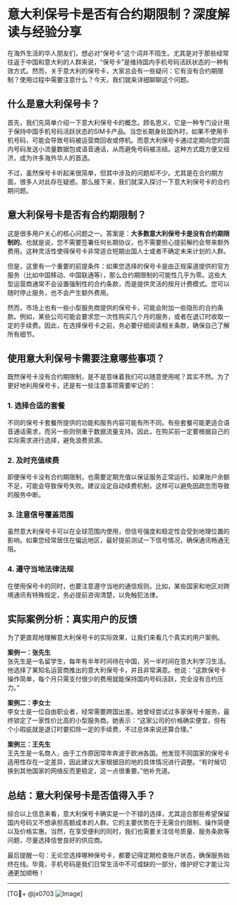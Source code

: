 # 意大利保号卡是否有合约期限制？深度解读与经验分享

在海外生活的华人朋友们，想必对“保号卡”这个词并不陌生。尤其是对于那些经常往返于中国和意大利的人群来说，“保号卡”是维持国内手机号码活跃状态的一种有效方式。然而，关于意大利的保号卡，大家总会有一些疑问：它有没有合约期限制？使用过程中需要注意什么？今天，我们就来详细聊聊这个问题。

## 什么是意大利保号卡？

首先，我们先简单介绍一下意大利保号卡的概念。顾名思义，它是一种专门设计用于保持中国手机号码活跃状态的SIM卡产品。当您长期身处国外时，如果不使用手机号码，可能会导致号码被运营商回收或停机。而意大利保号卡通过定期向您的国内号码发送小流量数据包或语音通话，从而避免号码被冻结。这种方式既方便又经济，成为许多海外华人的首选。

不过，虽然保号卡听起来很简单，但其中涉及的问题却不少。尤其是在合约期方面，很多人对此存在疑惑。那么接下来，我们就深入探讨一下意大利保号卡的合约期问题。

## 意大利保号卡是否有合约期限制？

这是很多用户关心的核心问题之一。答案是：**大多数意大利保号卡是没有合约期限制的**。也就是说，您不需要签署任何长期协议，也不需要担心提前解约会带来额外费用。这种灵活性使得保号卡非常适合短期出国人士或者不确定未来计划的人群。

但是，这里有一个重要的前提条件：如果您选择的保号卡是由正规渠道提供的官方服务（比如中国移动、中国联通等），那么合约期限制的可能性几乎为零。这些大型运营商通常不会设置强制性的合约条款，而是提供灵活的按月计费模式。您可以随时停止服务，也不会产生额外费用。

然而，市场上也有一些小型服务商提供的保号卡，可能会附加一些隐形的合约条款。例如，某些公司可能会要求您一次性购买几个月的服务，或者在退订时收取一定的手续费。因此，在选择保号卡之前，务必要仔细阅读相关条款，确保自己了解所有细节。

## 使用意大利保号卡需要注意哪些事项？

既然保号卡没有合约期限制，是不是意味着我们可以随意使用呢？其实不然。为了更好地利用保号卡，还是有一些注意事项需要牢记的：

### 1. **选择合适的套餐**
   不同的保号卡套餐所提供的功能和服务内容可能有所不同。有些套餐可能更适合语音通话需求，而另一些则侧重于数据流量支持。因此，在购买前一定要根据自己的实际需求进行选择，避免浪费资源。

### 2. **及时充值续费**
   即便保号卡没有合约期限制，也需要定期充值以保证服务正常运行。如果账户余额不足，可能会导致保号失败。建议设定自动续费机制，这样可以避免因疏忽而导致的服务中断。

### 3. **注意信号覆盖范围**
   虽然意大利保号卡可以在全球范围内使用，但信号强度和稳定性会受到地理位置的影响。如果您经常居住在偏远地区，最好提前测试一下信号情况，确保通讯畅通无阻。

### 4. **遵守当地法律法规**
   在使用保号卡的同时，也要注意遵守当地的通信规则。比如，某些国家和地区对跨境通讯有特殊规定，务必提前咨询清楚，以免触犯法律。

## 实际案例分析：真实用户的反馈

为了更直观地理解意大利保号卡的实际效果，让我们来看几个真实的用户案例。

**案例一：张先生**  
张先生是一名留学生，每年有半年时间待在中国，另一半时间在意大利学习生活。他选择了某知名运营商推出的意大利保号卡，并且非常满意。他说：“这款保号卡操作简单，每个月只需支付很少的费用就能保持国内号码活跃，完全没有合约压力。”

**案例二：李女士**  
李女士是一位自由职业者，经常需要跨国出差。她曾经尝试过多家保号卡服务，最终锁定了一家性价比高的小型服务商。她表示：“这家公司的价格确实便宜，但有个小瑕疵就是退订时要扣除一定的手续费，不过总体来说还算合理。”

**案例三：王先生**  
王先生是一名商人，由于工作原因常年奔波于欧洲各国。他发现不同国家的保号卡适用性存在一定差异，因此建议大家根据目的地的具体情况进行调整。“有时候切换到其他国家的网络反而更稳定，这一点很重要。”他补充道。

## 总结：意大利保号卡是否值得入手？

综合以上信息来看，意大利保号卡确实是一个不错的选择，尤其适合那些希望保留国内号码又不想承担高额成本的人群。它的主要优势在于无需合约限制、操作简便以及价格实惠。当然，在享受便利的同时，我们也需要关注信号质量、服务条款等问题，尽量选择信誉良好的供应商。

最后提醒一句：无论您选择哪种保号卡，都要记得定期检查账户状态，确保服务始终在线。毕竟，手机号码是我们日常生活中不可或缺的一部分，维护好它才能让沟通更加顺畅！

---

[TG💪+ @jx0703 ![Image](https://github.com/user-attachments/assets/dbca1d08-cadb-493c-b0ec-ad6f7a83f270)]